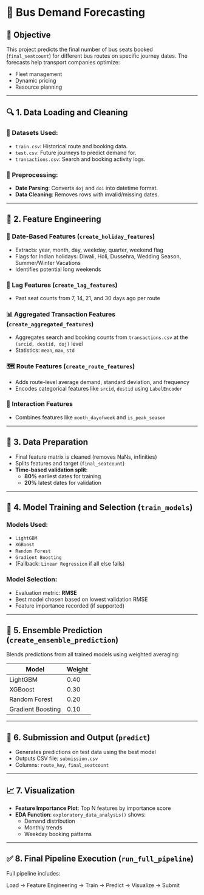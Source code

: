 # 🚌 Bus Demand Forecasting

## 🎯 Objective

This project predicts the final number of bus seats booked (`final_seatcount`) for different bus routes on specific journey dates. The forecasts help transport companies optimize:

- Fleet management  
- Dynamic pricing  
- Resource planning  

---

## 🔍 1. Data Loading and Cleaning

### 📂 Datasets Used:
- `train.csv`: Historical route and booking data.
- `test.csv`: Future journeys to predict demand for.
- `transactions.csv`: Search and booking activity logs.

### 🧹 Preprocessing:
- **Date Parsing**: Converts `doj` and `doi` into datetime format.
- **Data Cleaning**: Removes rows with invalid/missing dates.

---

## 🧠 2. Feature Engineering

### 📅 Date-Based Features (`create_holiday_features`)
- Extracts: year, month, day, weekday, quarter, weekend flag
- Flags for Indian holidays: Diwali, Holi, Dussehra, Wedding Season, Summer/Winter Vacations
- Identifies potential long weekends

### 🧮 Lag Features (`create_lag_features`)
- Past seat counts from 7, 14, 21, and 30 days ago per route

### 📊 Aggregated Transaction Features (`create_aggregated_features`)
- Aggregates search and booking counts from `transactions.csv` at the `(srcid, destid, doj)` level
- Statistics: `mean`, `max`, `std`

### 🗺️ Route Features (`create_route_features`)
- Adds route-level average demand, standard deviation, and frequency
- Encodes categorical features like `srcid`, `destid` using `LabelEncoder`

### 🔗 Interaction Features
- Combines features like `month_dayofweek` and `is_peak_season`

---

## 🧪 3. Data Preparation

- Final feature matrix is cleaned (removes NaNs, infinities)
- Splits features and target (`final_seatcount`)
- **Time-based validation split**: 
  - **80%** earliest dates for training
  - **20%** latest dates for validation

---

## 🤖 4. Model Training and Selection (`train_models`)

### Models Used:
- `LightGBM`
- `XGBoost`
- `Random Forest`
- `Gradient Boosting`
- (Fallback: `Linear Regression` if all else fails)

### Model Selection:
- Evaluation metric: **RMSE**
- Best model chosen based on lowest validation RMSE
- Feature importance recorded (if supported)

---

## 🔄 5. Ensemble Prediction (`create_ensemble_prediction`)

Blends predictions from all trained models using weighted averaging:

| Model              | Weight |
|-------------------|--------|
| LightGBM          | 0.40   |
| XGBoost           | 0.30   |
| Random Forest     | 0.20   |
| Gradient Boosting | 0.10   |

---

## 🧾 6. Submission and Output (`predict`)

- Generates predictions on test data using the best model
- Outputs CSV file: `submission.csv`
- Columns: `route_key`, `final_seatcount`

---

## 📈 7. Visualization

- **Feature Importance Plot**: Top N features by importance score
- **EDA Function**: `exploratory_data_analysis()` shows:
  - Demand distribution
  - Monthly trends
  - Weekday booking patterns

---

## ✅ 8. Final Pipeline Execution (`run_full_pipeline`)

Full pipeline includes:

Load → Feature Engineering → Train → Predict → Visualize → Submit
